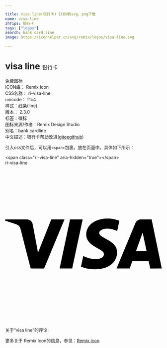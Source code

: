 ```yaml
---

title: visa line(银行卡) ICON转svg、png下载
name: visa-line
zhTips: 银行卡
tags: ["logos"]
search: bank card,line
image: https://iconhelper.cn/svg/remix/logos/visa-line.svg

---
```


# visa line  <small style="font-size: 60%;font-weight: 100">银行卡</small>


<div class="detail-page">
<p>
<span><span class="badge-success badge">免费图标</span> </span>
<br/>
<span>
ICON库：
<span class="badge-secondary badge">Remix Icon</span> 
</span>
<br/>
<span>
CSS名称：
<span class="badge-secondary badge">ri-visa-line</span> 
</span>
<br/>
<span>
unicode：
<span class="badge-secondary badge">f1c4</span> 
<copy-btn content='f1c4' btn-title=""></copy-btn>
<copy-btn :content='String.fromCodePoint(parseInt("f1c4", 16))' btn-title="复制U"></copy-btn>
</span><br/><span>样式：<span class="badge-light badge">线条(line)</span></span>
<br/>
<span>
版本：
<span class="badge-secondary badge">2.3.0</span> 
</span><br/><span>标签：<span class="badge-light badge"><router-link to="/tags/logos.html">徽标</router-link></span></span>
<br/>
<span>图标来源/作者：<span class="badge-light badge">Remix Design Studio</span></span> 
<br/>
<span>别名：<span class="badge-light badge">bank card</span><span class="badge-light badge">line</span></span><br/><span class="zh-detail">中文描述：<span class="badge-primary badge">银行卡</span><span class="help-link"><span>帮助改进</span>(<a href="https://gitee.com/liuwave/icon-helper/edit/master/json/remix/logos/visa-line.json" target="_blank" rel="noopener noreferrer">gitee</a><a href="https://github.com/liuwave/icon-helper/edit/master/json/remix/logos/visa-line.json" target="_blank" rel="noopener noreferrer">github</a></span>)</span><br/>
</p>
</div>
<div class="alert alert-dark">
  <i class="ri-visa-line ri-xs"></i>
  <i class="ri-visa-line ri-sm"></i>
  <i class="ri-visa-line ri-lg"></i>
  <i class="ri-visa-line ri-2x"></i>
  <i class="ri-visa-line ri-3x"></i>
  <i class="ri-visa-line ri-5x"></i>
  <i class="ri-visa-line ri-7x"></i>
</div>
<div>
  <p>引入css文件后，可以用<code>&lt;span&gt;</code>包裹，放在页面中。具体如下所示：    
  </p>
  <div class="alert alert-primary" style="font-size: 14px">
    &lt;span class="ri-visa-line" aria-hidden="true"&gt;&lt;/span&gt;
    <copy-btn content='<span class="ri-visa-line" aria-hidden="true"></span>'></copy-btn>
  </div>
  <div class="alert alert-secondary">
    <i class="ri-visa-line"
    style="font-size: 24px"
    aria-hidden="true"></i> ri-visa-line
    <copy-btn content="ri-visa-line" btn-title="复制图标名称"></copy-btn>
  </div>
</div>
<div id="svg" class="svg-wrap">
<svg xmlns="http://www.w3.org/2000/svg" viewBox="0 0 24 24">
    <g>
        <path fill="none" d="M0 0h24v24H0z"/>
        <path d="M22.222 15.768l-.225-1.125h-2.514l-.4 1.117-2.015.004a4199.19 4199.19 0 0 1 2.884-6.918c.164-.391.455-.59.884-.588.328.003.863.003 1.606.001L24 15.765l-1.778.003zm-2.173-2.666h1.62l-.605-2.82-1.015 2.82zM7.06 8.257l2.026.002-3.132 7.51-2.051-.002a950.849 950.849 0 0 1-1.528-5.956c-.1-.396-.298-.673-.679-.804C1.357 8.89.792 8.71 0 8.465V8.26h3.237c.56 0 .887.271.992.827.106.557.372 1.975.8 4.254L7.06 8.257zm4.81.002l-1.602 7.508-1.928-.002L9.94 8.257l1.93.002zm3.91-.139c.577 0 1.304.18 1.722.345l-.338 1.557c-.378-.152-1-.357-1.523-.35-.76.013-1.23.332-1.23.638 0 .498.816.749 1.656 1.293.959.62 1.085 1.177 1.073 1.782-.013 1.256-1.073 2.495-3.309 2.495-1.02-.015-1.388-.101-2.22-.396l.352-1.625c.847.355 1.206.468 1.93.468.663 0 1.232-.268 1.237-.735.004-.332-.2-.497-.944-.907-.744-.411-1.788-.98-1.774-2.122.017-1.462 1.402-2.443 3.369-2.443z"/>
    </g>
</svg>

</div>
<detail full-name='ri-visa-line'></detail>  
<div>
<p>关于“visa line”的评论:</p>
</div>
<Vssue title="关于“visa line”的评论" ></Vssue>    
<div><p>更多关于  Remix Icon的信息，参见：<a target="_blank" href="https://iconhelper.cn/remix.html">Remix Icon</a>
</p></div>
